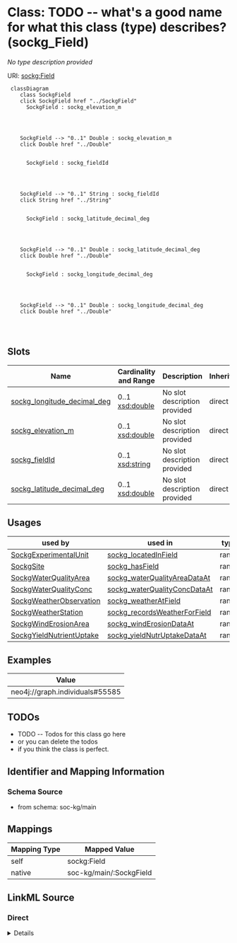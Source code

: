 

# Class: TODO -- what's a good name for what this class (type) describes? (sockg_Field)


_No type description provided_





URI: [sockg:Field](http://www.semanticweb.org/sockg/ontologies/2024/0/soil-carbon-ontology/Field)






```mermaid
 classDiagram
    class SockgField
    click SockgField href "../SockgField"
      SockgField : sockg_elevation_m
        
          
    
    
    SockgField --> "0..1" Double : sockg_elevation_m
    click Double href "../Double"

        
      SockgField : sockg_fieldId
        
          
    
    
    SockgField --> "0..1" String : sockg_fieldId
    click String href "../String"

        
      SockgField : sockg_latitude_decimal_deg
        
          
    
    
    SockgField --> "0..1" Double : sockg_latitude_decimal_deg
    click Double href "../Double"

        
      SockgField : sockg_longitude_decimal_deg
        
          
    
    
    SockgField --> "0..1" Double : sockg_longitude_decimal_deg
    click Double href "../Double"

        
      
```




<!-- no inheritance hierarchy -->


## Slots

| Name | Cardinality and Range | Description | Inheritance |
| ---  | --- | --- | --- |
| [sockg_longitude_decimal_deg](../slots/sockg_longitude_decimal_deg.md) | 0..1 <br/> [xsd:double](http://www.w3.org/2001/XMLSchema#double) | No slot description provided | direct |
| [sockg_elevation_m](../slots/sockg_elevation_m.md) | 0..1 <br/> [xsd:double](http://www.w3.org/2001/XMLSchema#double) | No slot description provided | direct |
| [sockg_fieldId](../slots/sockg_fieldId.md) | 0..1 <br/> [xsd:string](http://www.w3.org/2001/XMLSchema#string) | No slot description provided | direct |
| [sockg_latitude_decimal_deg](../slots/sockg_latitude_decimal_deg.md) | 0..1 <br/> [xsd:double](http://www.w3.org/2001/XMLSchema#double) | No slot description provided | direct |





## Usages

| used by | used in | type | used |
| ---  | --- | --- | --- |
| [SockgExperimentalUnit](../classes/SockgExperimentalUnit.md) | [sockg_locatedInField](../slots/sockg_locatedInField.md) | range | [SockgField](../classes/SockgField.md) |
| [SockgSite](../classes/SockgSite.md) | [sockg_hasField](../slots/sockg_hasField.md) | range | [SockgField](../classes/SockgField.md) |
| [SockgWaterQualityArea](../classes/SockgWaterQualityArea.md) | [sockg_waterQualityAreaDataAt](../slots/sockg_waterQualityAreaDataAt.md) | range | [SockgField](../classes/SockgField.md) |
| [SockgWaterQualityConc](../classes/SockgWaterQualityConc.md) | [sockg_waterQualityConcDataAt](../slots/sockg_waterQualityConcDataAt.md) | range | [SockgField](../classes/SockgField.md) |
| [SockgWeatherObservation](../classes/SockgWeatherObservation.md) | [sockg_weatherAtField](../slots/sockg_weatherAtField.md) | range | [SockgField](../classes/SockgField.md) |
| [SockgWeatherStation](../classes/SockgWeatherStation.md) | [sockg_recordsWeatherForField](../slots/sockg_recordsWeatherForField.md) | range | [SockgField](../classes/SockgField.md) |
| [SockgWindErosionArea](../classes/SockgWindErosionArea.md) | [sockg_windErosionDataAt](../slots/sockg_windErosionDataAt.md) | range | [SockgField](../classes/SockgField.md) |
| [SockgYieldNutrientUptake](../classes/SockgYieldNutrientUptake.md) | [sockg_yieldNutrUptakeDataAt](../slots/sockg_yieldNutrUptakeDataAt.md) | range | [SockgField](../classes/SockgField.md) |







## Examples

| Value |
| --- |
| neo4j://graph.individuals#55585 |

## TODOs

* TODO -- Todos for this class go here
* or you can delete the todos
* if you think the class is perfect.

## Identifier and Mapping Information







### Schema Source


* from schema: soc-kg/main




## Mappings

| Mapping Type | Mapped Value |
| ---  | ---  |
| self | sockg:Field |
| native | soc-kg/main/:SockgField |







## LinkML Source

<!-- TODO: investigate https://stackoverflow.com/questions/37606292/how-to-create-tabbed-code-blocks-in-mkdocs-or-sphinx -->

### Direct

<details>
```yaml
name: sockg_Field
description: No type description provided
title: TODO -- what's a good name for what this class (type) describes?
todos:
- TODO -- Todos for this class go here
- or you can delete the todos
- if you think the class is perfect.
notes:
- There are 58 instances of this class.
examples:
- value: neo4j://graph.individuals#55585
from_schema: soc-kg/main
rank: 1000
slots:
- sockg_longitude_decimal_deg
- sockg_elevation_m
- sockg_fieldId
- sockg_latitude_decimal_deg
class_uri: sockg:Field

```
</details>

### Induced

<details>
```yaml
name: sockg_Field
description: No type description provided
title: TODO -- what's a good name for what this class (type) describes?
todos:
- TODO -- Todos for this class go here
- or you can delete the todos
- if you think the class is perfect.
notes:
- There are 58 instances of this class.
examples:
- value: neo4j://graph.individuals#55585
from_schema: soc-kg/main
rank: 1000
attributes:
  sockg_longitude_decimal_deg:
    name: sockg_longitude_decimal_deg
    description: No slot description provided
    todos:
    - TODO -- Todos for this slot go here
    - or you can delete the todos
    - if you think the class is perfect.
    comments:
    - 58 occurrences with subject type sockg:Field and object type xsd:double.
    examples:
    - value: neo4j://graph.individuals#55600 sockg:longitude_decimal_deg nan
    from_schema: soc-kg/main
    rank: 1000
    slot_uri: sockg:longitude_decimal_deg
    alias: sockg_longitude_decimal_deg
    owner: sockg_Field
    domain_of:
    - sockg_Field
    range: double
  sockg_elevation_m:
    name: sockg_elevation_m
    description: No slot description provided
    todos:
    - TODO -- Todos for this slot go here
    - or you can delete the todos
    - if you think the class is perfect.
    comments:
    - 58 occurrences with subject type sockg:Field and object type xsd:double.
    - 12 occurrences with subject type sockg:WeatherStation and object type xsd:double.
    examples:
    - value: neo4j://graph.individuals#55601 sockg:elevation_m nan
    - value: neo4j://graph.individuals#509298 sockg:elevation_m nan
    from_schema: soc-kg/main
    rank: 1000
    slot_uri: sockg:elevation_m
    alias: sockg_elevation_m
    owner: sockg_Field
    domain_of:
    - sockg_Field
    - sockg_WeatherStation
    range: double
  sockg_fieldId:
    name: sockg_fieldId
    description: No slot description provided
    todos:
    - TODO -- Todos for this slot go here
    - or you can delete the todos
    - if you think the class is perfect.
    comments:
    - 2791 occurrences with subject type sockg:NutrientEfficiency and object type
      string.
    - 748 occurrences with subject type sockg:GasNutrientLoss and object type string.
    - 667 occurrences with subject type sockg:WaterQualityArea and object type string.
    - 429 occurrences with subject type sockg:YieldNutrientUptake and object type
      string.
    - 1479 occurrences with subject type sockg:WaterQualityConc and object type string.
    - 15 occurrences with subject type sockg:WindErosionArea and object type string.
    - 58 occurrences with subject type sockg:Field and object type string.
    examples:
    - value: neo4j://graph.individuals#201298 sockg:fieldId NELITCSE
    - value: neo4j://graph.individuals#55677 sockg:fieldId WIPDBARN
    - value: neo4j://graph.individuals#360040 sockg:fieldId WIPDBARN
    - value: neo4j://graph.individuals#509384 sockg:fieldId ALAURye
    - value: neo4j://graph.individuals#361395 sockg:fieldId WIPDBARN
    - value: neo4j://graph.individuals#509301 sockg:fieldId TXBSWEWC
    - value: neo4j://graph.individuals#55606 sockg:fieldId NELITCSE
    from_schema: soc-kg/main
    rank: 1000
    slot_uri: sockg:fieldId
    alias: sockg_fieldId
    owner: sockg_Field
    domain_of:
    - sockg_Field
    - sockg_GasNutrientLoss
    - sockg_NutrientEfficiency
    - sockg_WaterQualityArea
    - sockg_WaterQualityConc
    - sockg_WindErosionArea
    - sockg_YieldNutrientUptake
    range: string
  sockg_latitude_decimal_deg:
    name: sockg_latitude_decimal_deg
    description: No slot description provided
    todos:
    - TODO -- Todos for this slot go here
    - or you can delete the todos
    - if you think the class is perfect.
    comments:
    - 58 occurrences with subject type sockg:Field and object type xsd:double.
    examples:
    - value: neo4j://graph.individuals#55604 sockg:latitude_decimal_deg nan
    from_schema: soc-kg/main
    rank: 1000
    slot_uri: sockg:latitude_decimal_deg
    alias: sockg_latitude_decimal_deg
    owner: sockg_Field
    domain_of:
    - sockg_Field
    range: double
class_uri: sockg:Field

```
</details>